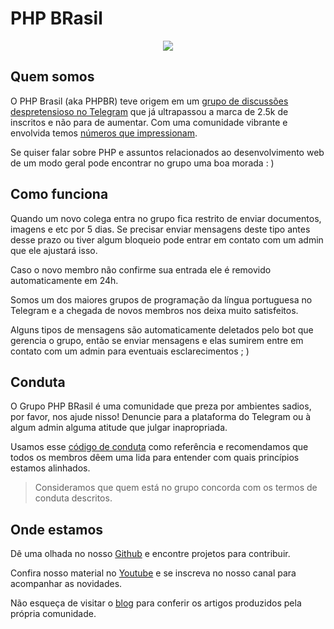 # PHP BRasil

<p align="center">
  <img src="https://raw.githubusercontent.com/brasil-php/admin/master/visual-identity/logo/github.png"/>
</p>

## Quem somos

O PHP Brasil (aka PHPBR) teve origem em um [grupo de discussões despretensioso no Telegram](https://telegram.me/phpbrasil) que já ultrapassou a marca de 2.5k de inscritos e não para de aumentar. Com uma comunidade vibrante e envolvida temos [números que impressionam](https://combot.org/c/-1001033617662).

Se quiser falar sobre PHP e assuntos relacionados ao desenvolvimento web de um modo geral pode encontrar no grupo uma boa morada : )

## Como funciona

Quando um novo colega entra no grupo fica restrito de enviar documentos, imagens e etc por 5 dias. Se precisar enviar mensagens deste tipo antes desse prazo ou tiver algum bloqueio pode entrar em contato com um admin que ele ajustará isso.

Caso o novo membro não confirme sua entrada ele é removido automaticamente em 24h.

Somos um dos maiores grupos de programação da língua portuguesa no Telegram e a chegada de novos membros nos deixa muito satisfeitos.

Alguns tipos de mensagens são automaticamente deletados pelo bot que gerencia o grupo, então se enviar mensagens e elas sumirem entre em contato com um admin para eventuais esclarecimentos ; )

## Conduta

O Grupo PHP BRasil é uma comunidade que preza por ambientes sadios, por favor, nos ajude nisso! Denuncie para a plataforma do Telegram ou à algum admin alguma atitude que julgar inapropriada.

Usamos esse [código de conduta](https://github.com/brazil-it-groups/code-of-conduct) como referência e recomendamos que todos os membros dêem uma lida para entender com quais princípios estamos alinhados.

> Consideramos que quem está no grupo concorda com os termos de conduta descritos.

## Onde estamos

Dê uma olhada no nosso [Github](https://github.com/brasil-php) e encontre projetos para contribuir.

Confira nosso material no [Youtube](https://youtube.com/c/PHPBR) e se inscreva no nosso canal para acompanhar as novidades.

Não esqueça de visitar o [blog](https://brasil-php.github.io/blog) para conferir os artigos produzidos pela própria comunidade.
